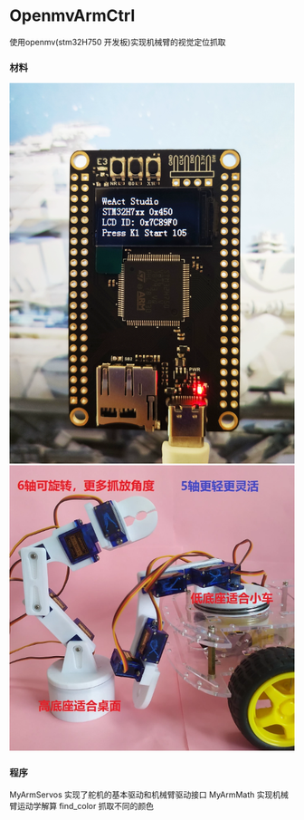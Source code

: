 # OpenmvArmCtrl
使用openmv(stm32H750 开发板)实现机械臂的视觉定位抓取
### 材料
![开发板](img/openmv.jpg)
![机械臂](img/arm.jpg)
### 程序
MyArmServos 实现了舵机的基本驱动和机械臂驱动接口
MyArmMath  实现机械臂运动学解算
find_color 抓取不同的颜色

